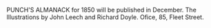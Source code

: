  PUNCH'S ALMANACK for 1850 will be published
      in December. The Illustrations by John Leech
      and Richard Doyle.
Ofice, 85, Fleet Street.
